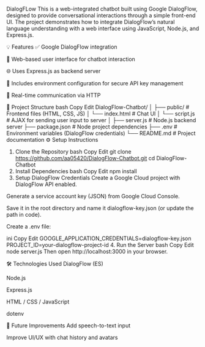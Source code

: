 
DialogFLow
This is a web-integrated chatbot built using Google DialogFlow, designed to provide conversational interactions through a simple front-end UI. The project demonstrates how to integrate DialogFlow’s natural language understanding with a web interface using JavaScript, Node.js, and Express.js.

💡 Features
✅ Google DialogFlow integration

💬 Web-based user interface for chatbot interaction

🌐 Uses Express.js as backend server

🔐 Includes environment configuration for secure API key management

🔄 Real-time communication via HTTP

📁 Project Structure
bash
Copy
Edit
DialogFlow-Chatbot/
│
├── public/               # Frontend files (HTML, CSS, JS)
│   └── index.html        # Chat UI
│   └── script.js         # AJAX for sending user input to server
│
├── server.js             # Node.js backend server
├── package.json          # Node project dependencies
├── .env                  # Environment variables (DialogFlow credentials)
└── README.md             # Project documentation
⚙️ Setup Instructions
1. Clone the Repository
bash
Copy
Edit
git clone https://github.com/aa05420/DialogFlow-Chatbot.git
cd DialogFlow-Chatbot
2. Install Dependencies
bash
Copy
Edit
npm install
3. Setup DialogFlow Credentials
Create a Google Cloud project with DialogFlow API enabled.

Generate a service account key (JSON) from Google Cloud Console.

Save it in the root directory and name it dialogflow-key.json (or update the path in code).

Create a .env file:

ini
Copy
Edit
GOOGLE_APPLICATION_CREDENTIALS=dialogflow-key.json
PROJECT_ID=your-dialogflow-project-id
4. Run the Server
bash
Copy
Edit
node server.js
Then open http://localhost:3000 in your browser.

🛠️ Technologies Used
DialogFlow (ES)

Node.js

Express.js

HTML / CSS / JavaScript

dotenv


🧠 Future Improvements
Add speech-to-text input

Improve UI/UX with chat history and avatars


